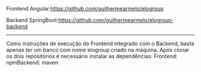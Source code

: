 Frontend Angular:https://github.com/guilhermearmelo/elogroup

Backend SpringBoot:https://github.com/guilhermearmelo/elogroup-backend

-----------------------------
Como instruções de execução do Frontend integrado com o Backend, basta apenas ter um banco com nome elogroup criado na máquina.
Após clonar os dois repositórios é necessário instalar as dependências:
Frontend: npmBackend: maven
